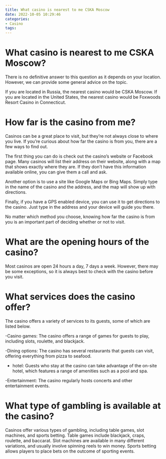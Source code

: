 ```yaml
---
title: What casino is nearest to me CSKA Moscow
date: 2022-10-05 10:29:46
categories:
- Casino
tags:
---
```



# What casino is nearest to me CSKA Moscow?

There is no definitive answer to this question as it depends on your location. However, we can provide some general advice on the topic.

If you are located in Russia, the nearest casino would be CSKA Moscow. If you are located in the United States, the nearest casino would be Foxwoods Resort Casino in Connecticut.

# How far is the casino from me? 

Casinos can be a great place to visit, but they’re not always close to where you live. If you’re curious about how far the casino is from you, there are a few ways to find out.

The first thing you can do is check out the casino’s website or Facebook page. Many casinos will list their address on their website, along with a map that shows exactly where they are. If they don’t have this information available online, you can give them a call and ask.

Another option is to use a site like Google Maps or Bing Maps. Simply type in the name of the casino and the address, and the map will show up with directions.

Finally, if you have a GPS enabled device, you can use it to get directions to the casino. Just type in the address and your device will guide you there.

No matter which method you choose, knowing how far the casino is from you is an important part of deciding whether or not to visit.

# What are the opening hours of the casino? 

Most casinos are open 24 hours a day, 7 days a week. However, there may be some exceptions, so it is always best to check with the casino before you visit.

# What services does the casino offer? 

The casino offers a variety of services to its guests, some of which are listed below.

-Casino games: The casino offers a range of games for guests to play, including slots, roulette, and blackjack.

-Dining options: The casino has several restaurants that guests can visit, offering everything from pizza to seafood.

- hotel: Guests who stay at the casino can take advantage of the on-site hotel, which features a range of amenities such as a pool and spa.

-Entertainment: The casino regularly hosts concerts and other entertainment events.

# What type of gambling is available at the casino?

Casinos offer various types of gambling, including table games, slot machines, and sports betting. Table games include blackjack, craps, roulette, and baccarat. Slot machines are available in many different variations, and usually involve spinning reels to win money. Sports betting allows players to place bets on the outcome of sporting events.
